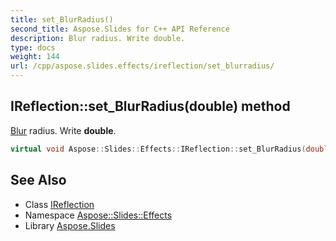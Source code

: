 ```yaml
---
title: set_BlurRadius()
second_title: Aspose.Slides for C++ API Reference
description: Blur radius. Write double.
type: docs
weight: 144
url: /cpp/aspose.slides.effects/ireflection/set_blurradius/
---
```

## IReflection::set_BlurRadius(double) method


[Blur](../../blur/) radius. Write **double**.

```cpp
virtual void Aspose::Slides::Effects::IReflection::set_BlurRadius(double value)=0
```

## See Also

* Class [IReflection](./)
* Namespace [Aspose::Slides::Effects](../)
* Library [Aspose.Slides](../../)